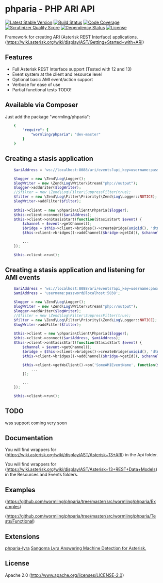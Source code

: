 phparia - PHP ARI API
===

[![Latest Stable Version](https://img.shields.io/packagist/v/wormling/phparia.svg)](https://packagist.org/packages/wormling/phparia) [![Build Status](http://img.shields.io/travis/wormling/phparia.svg?branch=master)](https://travis-ci.org/wormling/phparia) [![Code Coverage](https://scrutinizer-ci.com/g/wormling/phparia/badges/coverage.png?b=master)](https://scrutinizer-ci.com/g/wormling/phparia/?branch=master) [![Scrutinizer Quality Score](http://img.shields.io/scrutinizer/g/wormling/phparia.svg)](https://scrutinizer-ci.com/g/wormling/phparia/) [![Dependency Status](https://www.versioneye.com/user/projects/558fd8a5316338001a000515/badge.svg)](https://www.versioneye.com/user/projects/558fd8a5316338001a000515) [![License](https://img.shields.io/github/license/wormling/phparia.svg)](http://www.apache.org/licenses/LICENSE-2.0)

Framework for creating ARI (Asterisk REST Interface) applications.  (https://wiki.asterisk.org/wiki/display/AST/Getting+Started+with+ARI)

Features
---

* Full Asterisk REST Interface support (Tested with 12 and 13)
* Event system at the client and resource level
* Optional basic AMI event/action support
* Verbose for ease of use
* Partial functional tests TODO!

Available via Composer
---
Just add the package "wormling/phparia":

```yaml
    {
        "require": {
            "wormling/phparia": "dev-master"
        }
    }
```

Creating a stasis application
---
```php
    $ariAddress = 'ws://localhost:8088/ari/events?api_key=username:password&app=stasis_app_name';

    $logger = new \Zend\Log\Logger();
    $logWriter = new \Zend\Log\Writer\Stream("php://output");
    $logger->addWriter($logWriter);
    //$filter = new \Zend\Log\Filter\SuppressFilter(true);
    $filter = new \Zend\Log\Filter\Priority(\Zend\Log\Logger::NOTICE);
    $logWriter->addFilter($filter);
        
    $this->client = new \phparia\Client\Phparia($logger);
    $this->client->connect($ariAddress);
    $this->client->onStasisStart(function(StasisStart $event) {
        $channel = $event->getChannel();
        $bridge = $this->client->bridges()->createBridge(uniqid(), 'dtmf_events, mixing', 'bridgename');
        $this->client->bridges()->addChannel($bridge->getId(), $channel->getId(), null);

        ...
    });

    $this->client->run();
```

Creating a stasis application and listening for AMI events
---
```php
    $ariAddress = 'ws://localhost:8088/ari/events?api_key=username:password&app=stasis_app_name';
    $amiAddress = 'username:password@localhost:5038';

    $logger = new \Zend\Log\Logger();
    $logWriter = new \Zend\Log\Writer\Stream("php://output");
    $logger->addWriter($logWriter);
    //$filter = new \Zend\Log\Filter\SuppressFilter(true);
    $filter = new \Zend\Log\Filter\Priority(\Zend\Log\Logger::NOTICE);
    $logWriter->addFilter($filter);
        
    $this->client = new \phparia\Client\Phparia($logger);
    $this->client->connect($ariAddress, $amiAddress);
    $this->client->onStasisStart(function(StasisStart $event) {
        $channel = $event->getChannel();
        $bridge = $this->client->bridges()->createBridge(uniqid(), 'dtmf_events, mixing', 'bridgename');
        $this->client->bridges()->addChannel($bridge->getId(), $channel->getId(), null);

        $this->client->getWsClient()->on('SomeAMIEventName', function($event) {
            ...
        });

        ...
    });

    $this->client->run();
```

TODO
---
wss support coming very soon  

Documentation
---
You will find wrappers for (https://wiki.asterisk.org/wiki/display/AST/Asterisk+13+ARI) in the Api folder.

You will find wrappers for (https://wiki.asterisk.org/wiki/display/AST/Asterisk+13+REST+Data+Models) in the Resources and Events folders.

Examples
---
(https://github.com/wormling/phparia/tree/master/src/wormling/phparia/Examples)

(https://github.com/wormling/phparia/tree/master/src/wormling/phparia/Tests/Functional)

Extensions
---
[phparia-lyra](https://github.com/wormling/phparia-lyra) [Sangoma Lyra Answering Machine Detection for Asterisk.](http://www.sangoma.com/products/answering-machine-detection-for-asterisk-sangoma-lyra)

License
---
Apache 2.0 (http://www.apache.org/licenses/LICENSE-2.0)

